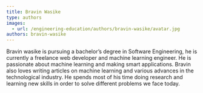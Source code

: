```yaml
---
title: Bravin Wasike
type: authors
images:
  - url: /engineering-education/authors/bravin-wasike/avatar.jpg
authors: bravin-wasike
---
```

Bravin wasike is pursuing a bachelor’s degree in Software Engineering, he is currently a freelance web developer and machine learning engineer. He is passionate about machine learning and making smart applications. Bravin also loves writing articles on machine learning and various advances in the technological industry. He spends most of his time doing research and learning new skills in order to solve different problems we face today.
